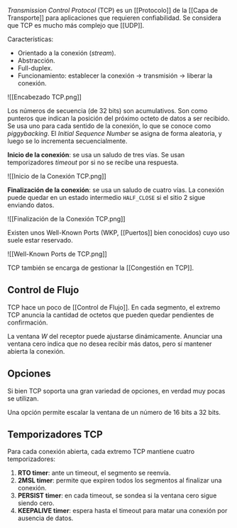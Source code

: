 _Transmission Control Protocol_ (TCP) es un [[Protocolo]] de la [[Capa de Transporte]] para aplicaciones que requieren confiabilidad. Se considera que TCP es mucho más complejo que [[UDP]].

Características:

- Orientado a la conexión (_stream_).
- Abstracción.
- Full-duplex.
- Funcionamiento: establecer la conexión $\longrightarrow$ transmisión $\longrightarrow$ liberar la conexión.

![[Encabezado TCP.png]]

Los números de secuencia (de 32 bits) son acumulativos. Son como punteros que indican la posición del próximo octeto de datos a ser recibido. Se usa uno para cada sentido de la conexión, lo que se conoce como _piggybacking_. El _Initial Sequence Number_ se asigna de forma aleatoria, y luego se lo incrementa secuencialmente.

**Inicio de la conexión**: se usa un saludo de tres vías. Se usan temporizadores _timeout_ por si no se recibe una respuesta.

![[Inicio de la Conexión TCP.png]]

**Finalización de la conexión**: se usa un saludo de cuatro vías. La conexión puede quedar en un estado intermedio `HALF_CLOSE` si el sitio 2 sigue enviando datos.

![[Finalización de la Conexión TCP.png]]

Existen unos Well-Known Ports (WKP, [[Puertos]] bien conocidos) cuyo uso suele estar reservado.

![[Well-Known Ports de TCP.png]]

TCP también se encarga de gestionar la [[Congestión en TCP]].

## Control de Flujo

TCP hace un poco de [[Control de Flujo]]. En cada segmento, el extremo TCP anuncia la cantidad de octetos que pueden quedar pendientes de confirmación.

La ventana $W$ del receptor puede ajustarse dinámicamente. Anunciar una ventana cero indica que no desea recibir más datos, pero sí mantener abierta la conexión.

## Opciones

Si bien TCP soporta una gran variedad de opciones, en verdad muy pocas se utilizan.

Una opción permite escalar la ventana de un número de 16 bits a 32 bits.

## Temporizadores TCP

Para cada conexión abierta, cada extremo TCP mantiene cuatro temporizadores:

1. **RTO timer**: ante un timeout, el segmento se reenvía.
2. **2MSL timer**: permite que expiren todos los segmentos al finalizar una conexión.
3. **PERSIST timer**: en cada timeout, se sondea si la ventana cero sigue siendo cero.
4. **KEEPALIVE timer**: espera hasta el timeout para matar una conexión por ausencia de datos.
